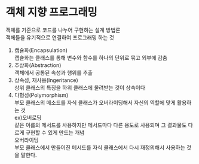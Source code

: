 # 객체 지향 프로그래밍 <br/>
객체를 기준으로 코드를 나누어 구현하는 설계 방법론 <br/>
객체들을 유기적으로 연결하여 프로그래밍 하는 것 <br/>

1. 캡슐화(Encapsulation) <br/>
   캡슐화는 클래스를 통해 변수와 함수를 하나의 단위로 묶고 외부에 감춤 <br/>
2. 추상화(Abstraction) <br/>
   객체에서 공통된 속성과 행위를 추출 <br/>
3. 상속성, 재사용(Ingeritance) <br/>
   상위 클래스의 특징을 하위 클래스에 물려받는 것이 상속이다 <br/>
4. 다형성(Polymorphism) <br/>
   부모 클래스의 메소드를 자식 클래스가 오버라이딩해서 자신의 역할에 맞게 활용하는 것 <br/>
   ex)오버로딩 <br/>
      같은 이름의 메서드를 사용하지만 메서드마다 다른 용도로 사용되며 그 결과물도 다르게 구현할 수 있게 만드는 개념 <br/>
      오버라이딩 <br/>
      부모 클래스에서 만들어진 메서드를 자식 클래스에서 다시 재정의해서 사용하는 것을 말한다. <br/>

